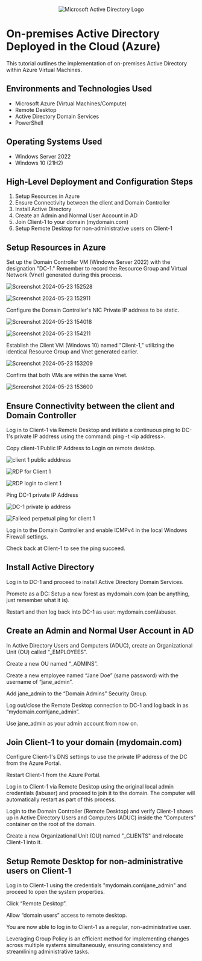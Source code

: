 <!DOCTYPE html>
<html>
<head>
 
</head>
<body>

<p align="center">
  <img src="https://i.imgur.com/pU5A58S.png" alt="Microsoft Active Directory Logo"/>
</p>

<h1>On-premises Active Directory Deployed in the Cloud (Azure)</h1>
<p>This tutorial outlines the implementation of on-premises Active Directory within Azure Virtual Machines.</p>

<h2>Environments and Technologies Used</h2>
<ul>
  <li>Microsoft Azure (Virtual Machines/Compute)</li>
  <li>Remote Desktop</li>
  <li>Active Directory Domain Services</li>
  <li>PowerShell</li>
</ul>

<h2>Operating Systems Used</h2>
<ul>
  <li>Windows Server 2022</li>
  <li>Windows 10 (21H2)</li>
</ul>

<h2>High-Level Deployment and Configuration Steps</h2>
<ol>
  <li>Setup Resources in Azure</li>
  <li>Ensure Connectivity between the client and Domain Controller</li>
  <li>Install Active Directory</li>
  <li>Create an Admin and Normal User Account in AD</li>
  <li>Join Client-1 to your domain (mydomain.com)</li>
  <li>Setup Remote Desktop for non-administrative users on Client-1</li>
</ol>

<h2>Setup Resources in Azure</h2>

<p>Set up the Domain Controller VM (Windows Server 2022) with the designation "DC-1." Remember to record the Resource Group and Virtual Network (Vnet) generated during this process.</p>

![Screenshot 2024-05-23 152528](https://github.com/RalphgoldIT/configure-ad/assets/170049429/5e915577-53c2-48b1-bb6d-d24e783a666f)

![Screenshot 2024-05-23 152911](https://github.com/RalphgoldIT/configure-ad/assets/170049429/f2682a8d-34ca-44a6-ab45-27e0828341e8)

<p>Configure the Domain Controller's NIC Private IP address to be static.</p>

![Screenshot 2024-05-23 154018](https://github.com/RalphgoldIT/configure-ad/assets/170049429/36701b99-8039-4380-b218-44ca1ec40772)

![Screenshot 2024-05-23 154211](https://github.com/RalphgoldIT/configure-ad/assets/170049429/505c27f6-bc56-4c33-a053-234e79b17208)

<p>Establish the Client VM (Windows 10) named "Client-1," utilizing the identical Resource Group and Vnet generated earlier.</p>

![Screenshot 2024-05-23 153209](https://github.com/RalphgoldIT/configure-ad/assets/170049429/93e642fa-d96a-41a4-9884-ff776c7db9f1)

<p>Confirm that both VMs are within the same Vnet.</p>

![Screenshot 2024-05-23 153600](https://github.com/RalphgoldIT/configure-ad/assets/170049429/0ff16f7a-fe81-415e-8829-1e78b9999ad3)


<h2>Ensure Connectivity between the client and Domain Controller</h2>
<p>Log in to Client-1 via Remote Desktop and initiate a continuous ping to DC-1's private IP address using the command: ping -t &lt;ip address&gt;.</p>

<p>Copy client-1 Public IP Address to Login on remote desktop.</p>

![client 1 public adddress](https://github.com/RalphgoldIT/configure-ad/assets/170049429/7fe50396-5d03-4767-a214-ea6ff201c8eb)

![RDP for  Client 1](https://github.com/RalphgoldIT/configure-ad/assets/170049429/17f71261-67bb-4e2f-83a9-79081b765531)

![RDP login to client 1](https://github.com/RalphgoldIT/configure-ad/assets/170049429/18f5935f-c3ff-43c9-b1e1-b353eda3e617)

<p>Ping DC-1 private IP Address<p>
 
![DC-1 private ip address](https://github.com/RalphgoldIT/configure-ad/assets/170049429/21fdf64e-3647-4563-8dcf-59536e18ff70)

![Faileed perpetual ping for client 1](https://github.com/RalphgoldIT/configure-ad/assets/170049429/aed9f643-753b-4f41-9cc2-d03e5bf1cbe7)


<p>Log in to the Domain Controller and enable ICMPv4 in the local Windows Firewall settings.</p>
<p>Check back at Client-1 to see the ping succeed.</p>

<h2>Install Active Directory</h2>
<p>Log in to DC-1 and proceed to install Active Directory Domain Services.</p>
<p>Promote as a DC: Setup a new forest as mydomain.com (can be anything, just remember what it is).</p>
<p>Restart and then log back into DC-1 as user: mydomain.com\labuser.</p>

<h2>Create an Admin and Normal User Account in AD</h2>
<p>In Active Directory Users and Computers (ADUC), create an Organizational Unit (OU) called “_EMPLOYEES”.</p>
<p>Create a new OU named “_ADMINS”.</p>
<p>Create a new employee named “Jane Doe” (same password) with the username of “jane_admin”.</p>
<p>Add jane_admin to the “Domain Admins” Security Group.</p>
<p>Log out/close the Remote Desktop connection to DC-1 and log back in as “mydomain.com\jane_admin”.</p>
<p>Use jane_admin as your admin account from now on.</p>

<h2>Join Client-1 to your domain (mydomain.com)</h2>
<p>Configure Client-1's DNS settings to use the private IP address of the DC from the Azure Portal.</p>
<p>Restart Client-1 from the Azure Portal.</p>
<p>Log in to Client-1 via Remote Desktop using the original local admin credentials (labuser) and proceed to join it to the domain. The computer will automatically restart as part of this process.</p>
<p>Login to the Domain Controller (Remote Desktop) and verify Client-1 shows up in Active Directory Users and Computers (ADUC) inside the “Computers” container on the root of the domain.</p>
<p>Create a new Organizational Unit (OU) named "_CLIENTS" and relocate Client-1 into it.</p>

<h2>Setup Remote Desktop for non-administrative users on Client-1</h2>
<p>Log in to Client-1 using the credentials "mydomain.com\jane_admin" and proceed to open the system properties.</p>
<p>Click “Remote Desktop”.</p>
<p>Allow “domain users” access to remote desktop.</p>
<p>You are now able to log in to Client-1 as a regular, non-administrative user.</p>

<p>Leveraging Group Policy is an efficient method for implementing changes across multiple systems simultaneously, ensuring consistency and streamlining administrative tasks.</p>

</body>
</html>

